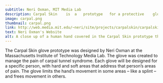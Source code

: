 ```yaml
---
subtitle: Neri Oxman, MIT Media Lab
description: Carpal	Skin	is	a	prototype	for	a protective	glove	to	protect	against Carpal	Tunnel	Syndrome.
image: carpal.png
thumbnail: carpal.png
link: http://web.media.mit.edu/~neri/site/projects/carpalskin/carpalskin.html
text: Neri Oxman's Website
alt: A close up of a human hand covered in the Carpal Skin prototype that is white with various ridges on the outside.
---
```

The Carpal Skin glove prototype was designed by Neri Oxman at the Massachusetts Institute of Technology Media Lab.  The glove was created to manage the pain of carpal tunnel syndrome. Each glove will be designed for a specific person, with hard and soft areas that address that person’s areas of pain.  The glove limits the hand’s movement in some areas – like a splint – and frees movement in others. 
